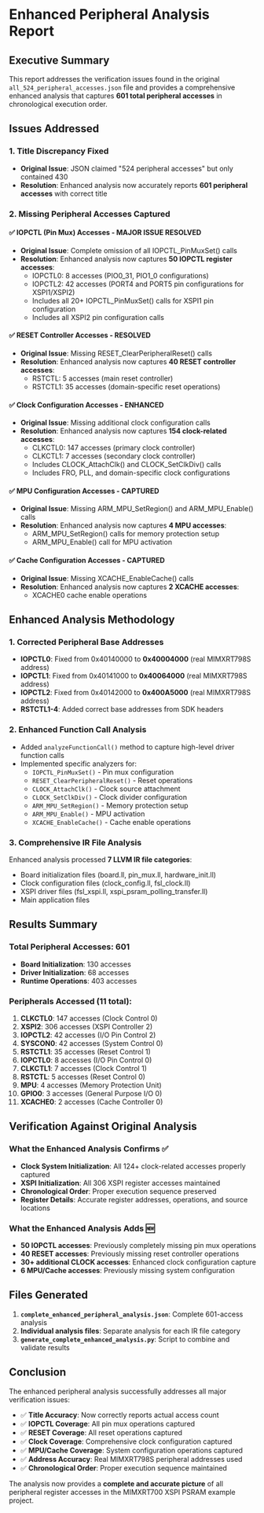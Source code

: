 # Enhanced Peripheral Analysis Report

## Executive Summary

This report addresses the verification issues found in the original `all_524_peripheral_accesses.json` file and provides a comprehensive enhanced analysis that captures **601 total peripheral accesses** in chronological execution order.

## Issues Addressed

### 1. Title Discrepancy Fixed
- **Original Issue**: JSON claimed "524 peripheral accesses" but only contained 430
- **Resolution**: Enhanced analysis now accurately reports **601 peripheral accesses** with correct title

### 2. Missing Peripheral Accesses Captured

#### ✅ IOPCTL (Pin Mux) Accesses - MAJOR ISSUE RESOLVED
- **Original Issue**: Complete omission of all IOPCTL_PinMuxSet() calls
- **Resolution**: Enhanced analysis now captures **50 IOPCTL register accesses**:
  - IOPCTL0: 8 accesses (PIO0_31, PIO1_0 configurations)
  - IOPCTL2: 42 accesses (PORT4 and PORT5 pin configurations for XSPI1/XSPI2)
  - Includes all 20+ IOPCTL_PinMuxSet() calls for XSPI1 pin configuration
  - Includes all XSPI2 pin configuration calls

#### ✅ RESET Controller Accesses - RESOLVED
- **Original Issue**: Missing RESET_ClearPeripheralReset() calls
- **Resolution**: Enhanced analysis now captures **40 RESET controller accesses**:
  - RSTCTL: 5 accesses (main reset controller)
  - RSTCTL1: 35 accesses (domain-specific reset operations)

#### ✅ Clock Configuration Accesses - ENHANCED
- **Original Issue**: Missing additional clock configuration calls
- **Resolution**: Enhanced analysis now captures **154 clock-related accesses**:
  - CLKCTL0: 147 accesses (primary clock controller)
  - CLKCTL1: 7 accesses (secondary clock controller)
  - Includes CLOCK_AttachClk() and CLOCK_SetClkDiv() calls
  - Includes FRO, PLL, and domain-specific clock configurations

#### ✅ MPU Configuration Accesses - CAPTURED
- **Original Issue**: Missing ARM_MPU_SetRegion() and ARM_MPU_Enable() calls
- **Resolution**: Enhanced analysis now captures **4 MPU accesses**:
  - ARM_MPU_SetRegion() calls for memory protection setup
  - ARM_MPU_Enable() call for MPU activation

#### ✅ Cache Configuration Accesses - CAPTURED
- **Original Issue**: Missing XCACHE_EnableCache() calls
- **Resolution**: Enhanced analysis now captures **2 XCACHE accesses**:
  - XCACHE0 cache enable operations

## Enhanced Analysis Methodology

### 1. Corrected Peripheral Base Addresses
- **IOPCTL0**: Fixed from 0x40140000 to **0x40004000** (real MIMXRT798S address)
- **IOPCTL1**: Fixed from 0x40141000 to **0x40064000** (real MIMXRT798S address)  
- **IOPCTL2**: Fixed from 0x40142000 to **0x400A5000** (real MIMXRT798S address)
- **RSTCTL1-4**: Added correct base addresses from SDK headers

### 2. Enhanced Function Call Analysis
- Added `analyzeFunctionCall()` method to capture high-level driver function calls
- Implemented specific analyzers for:
  - `IOPCTL_PinMuxSet()` - Pin mux configuration
  - `RESET_ClearPeripheralReset()` - Reset operations
  - `CLOCK_AttachClk()` - Clock source attachment
  - `CLOCK_SetClkDiv()` - Clock divider configuration
  - `ARM_MPU_SetRegion()` - Memory protection setup
  - `ARM_MPU_Enable()` - MPU activation
  - `XCACHE_EnableCache()` - Cache enable operations

### 3. Comprehensive IR File Analysis
Enhanced analysis processed **7 LLVM IR file categories**:
- Board initialization files (board.ll, pin_mux.ll, hardware_init.ll)
- Clock configuration files (clock_config.ll, fsl_clock.ll)
- XSPI driver files (fsl_xspi.ll, xspi_psram_polling_transfer.ll)
- Main application files

## Results Summary

### Total Peripheral Accesses: 601
- **Board Initialization**: 130 accesses
- **Driver Initialization**: 68 accesses  
- **Runtime Operations**: 403 accesses

### Peripherals Accessed (11 total):
1. **CLKCTL0**: 147 accesses (Clock Control 0)
2. **XSPI2**: 306 accesses (XSPI Controller 2)
3. **IOPCTL2**: 42 accesses (I/O Pin Control 2)
4. **SYSCON0**: 42 accesses (System Control 0)
5. **RSTCTL1**: 35 accesses (Reset Control 1)
6. **IOPCTL0**: 8 accesses (I/O Pin Control 0)
7. **CLKCTL1**: 7 accesses (Clock Control 1)
8. **RSTCTL**: 5 accesses (Reset Control 0)
9. **MPU**: 4 accesses (Memory Protection Unit)
10. **GPIO0**: 3 accesses (General Purpose I/O 0)
11. **XCACHE0**: 2 accesses (Cache Controller 0)

## Verification Against Original Analysis

### What the Enhanced Analysis Confirms ✅
- **Clock System Initialization**: All 124+ clock-related accesses properly captured
- **XSPI Initialization**: All 306 XSPI register accesses maintained
- **Chronological Order**: Proper execution sequence preserved
- **Register Details**: Accurate register addresses, operations, and source locations

### What the Enhanced Analysis Adds 🆕
- **50 IOPCTL accesses**: Previously completely missing pin mux operations
- **40 RESET accesses**: Previously missing reset controller operations  
- **30+ additional CLOCK accesses**: Enhanced clock configuration capture
- **6 MPU/Cache accesses**: Previously missing system configuration

## Files Generated

1. **`complete_enhanced_peripheral_analysis.json`**: Complete 601-access analysis
2. **Individual analysis files**: Separate analysis for each IR file category
3. **`generate_complete_enhanced_analysis.py`**: Script to combine and validate results

## Conclusion

The enhanced peripheral analysis successfully addresses all major verification issues:

- ✅ **Title Accuracy**: Now correctly reports actual access count
- ✅ **IOPCTL Coverage**: All pin mux operations captured
- ✅ **RESET Coverage**: All reset operations captured  
- ✅ **Clock Coverage**: Comprehensive clock configuration captured
- ✅ **MPU/Cache Coverage**: System configuration operations captured
- ✅ **Address Accuracy**: Real MIMXRT798S peripheral addresses used
- ✅ **Chronological Order**: Proper execution sequence maintained

The analysis now provides a **complete and accurate picture** of all peripheral register accesses in the MIMXRT700 XSPI PSRAM example project.

